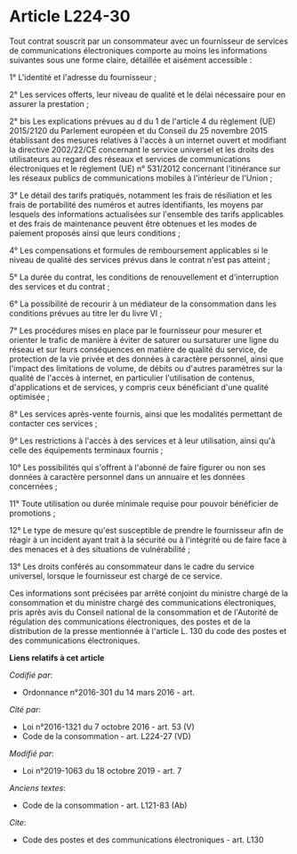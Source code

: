 # Article L224-30

Tout contrat souscrit par un consommateur avec un fournisseur de services de communications électroniques comporte au moins
les informations suivantes sous une forme claire, détaillée et aisément accessible :

1° L'identité et l'adresse du fournisseur ;

2° Les services offerts, leur niveau de qualité et le délai nécessaire pour en assurer la prestation ;

2° bis Les explications prévues au d du 1 de l'article 4 du règlement (UE) 2015/2120 du Parlement européen et du Conseil du
25 novembre 2015 établissant des mesures relatives à l'accès à un internet ouvert et modifiant la directive 2002/22/CE
concernant le service universel et les droits des utilisateurs au regard des réseaux et services de communications
électroniques et le règlement (UE) n° 531/2012 concernant l'itinérance sur les réseaux publics de communications mobiles à
l'intérieur de l'Union ;

3° Le détail des tarifs pratiqués, notamment les frais de résiliation et les frais de portabilité des numéros et autres
identifiants, les moyens par lesquels des informations actualisées sur l'ensemble des tarifs applicables et des frais de
maintenance peuvent être obtenues et les modes de paiement proposés ainsi que leurs conditions ;

4° Les compensations et formules de remboursement applicables si le niveau de qualité des services prévus dans le contrat
n'est pas atteint ;

5° La durée du contrat, les conditions de renouvellement et d'interruption des services et du contrat ;

6° La possibilité de recourir à un médiateur de la consommation dans les conditions prévues au titre Ier du livre VI ;

7° Les procédures mises en place par le fournisseur pour mesurer et orienter le trafic de manière à éviter de saturer ou
sursaturer une ligne du réseau et sur leurs conséquences en matière de qualité du service, de protection de la vie privée et
des données à caractère personnel, ainsi que l'impact des limitations de volume, de débits ou d'autres paramètres sur la
qualité de l'accès à internet, en particulier l'utilisation de contenus, d'applications et de services, y compris ceux
bénéficiant d'une qualité optimisée ;

8° Les services après-vente fournis, ainsi que les modalités permettant de contacter ces services ;

9° Les restrictions à l'accès à des services et à leur utilisation, ainsi qu'à celle des équipements terminaux fournis ;

10° Les possibilités qui s'offrent à l'abonné de faire figurer ou non ses données à caractère personnel dans un annuaire et
les données concernées ;

11° Toute utilisation ou durée minimale requise pour pouvoir bénéficier de promotions ;

12° Le type de mesure qu'est susceptible de prendre le fournisseur afin de réagir à un incident ayant trait à la sécurité ou
à l'intégrité ou de faire face à des menaces et à des situations de vulnérabilité ;

13° Les droits conférés au consommateur dans le cadre du service universel, lorsque le fournisseur est chargé de ce service.

Ces informations sont précisées par arrêté conjoint du ministre chargé de la consommation et du ministre chargé des
communications électroniques, pris après avis du Conseil national de la consommation et de l'Autorité de régulation des
communications électroniques, des postes et de la distribution de la presse mentionnée à l'article L. 130 du code des postes
et des communications électroniques.

**Liens relatifs à cet article**

_Codifié par_:

  - Ordonnance n°2016-301 du 14 mars 2016 - art.

_Cité par_:

  - Loi n°2016-1321 du 7 octobre 2016 - art. 53 (V)
  - Code de la consommation - art. L224-27 (VD)

_Modifié par_:

  - Loi n°2019-1063 du 18 octobre 2019 - art. 7

_Anciens textes_:

  - Code de la consommation - art. L121-83 (Ab)

_Cite_:

  - Code des postes et des communications électroniques - art. L130
